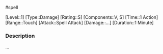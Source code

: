 #spell

[Level::1]
[Type::Damage]
[Rating::S]
[Components::V, S]
[Time::1 Action]
[Range::Touch]
[Attack::Spell Attack]
[Damage::...]
[Duration::1 Minute]
### Description
...